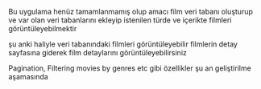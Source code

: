 Bu uygulama henüz tamamlanmamış olup amacı film veri tabanı oluşturup ve var olan veri tabanlarını ekleyip istenilen türde ve içerikte filmleri görüntüleyebilmektir

şu anki haliyle veri tabanındaki filmleri görüntüleyebilir filmlerin detay sayfasına giderek film detaylarını görüntüleyebilirsiniz

Pagination, Filtering movies by genres etc gibi özellikler şu an geliştirilme aşamasında
